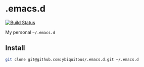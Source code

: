 # .emacs.d

[![Build Status](https://travis-ci.com/ybiquitous/.emacs.d.svg?branch=master)](https://travis-ci.com/ybiquitous/.emacs.d)

My personal `~/.emacs.d`

## Install

```sh
git clone git@github.com:ybiquitous/.emacs.d.git ~/.emacs.d
```
